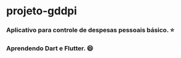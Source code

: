 # projeto-gddpi
### Aplicativo para controle de despesas pessoais básico. ⭐
### Aprendendo Dart e Flutter. 😄
